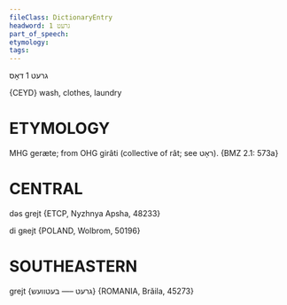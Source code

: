 ```yaml
---
fileClass: DictionaryEntry
headword: גרעט 1
part_of_speech: 
etymology: 
tags: 
---
```

גרעט 1
דאָס

{CEYD}
wash, clothes, laundry

ETYMOLOGY
===========
MHG geræte; from OHG girâti (collective of rât; see ראָט).
{BMZ 2.1: 573a}

CENTRAL
========

dəs grejt {ETCP, Nyzhnya Apsha, 48233}

di gʀejt {POLAND, Wolbrom, 50196}

SOUTHEASTERN
==============

grejt {גרעט –— בעטוועש} {ROMANIA, Brăila, 45273}
